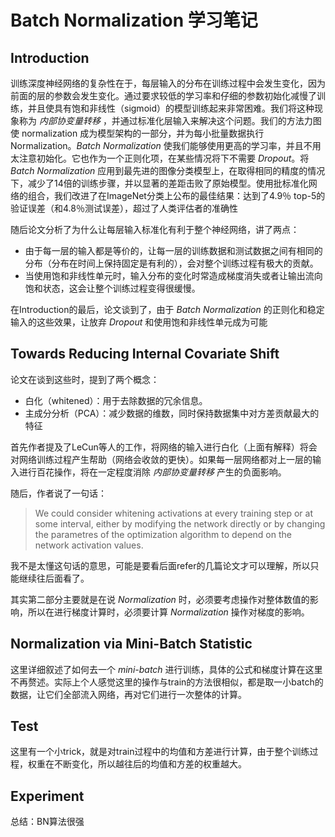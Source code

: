 # Batch Normalization 学习笔记

## Introduction
       
训练深度神经网络的复杂性在于，每层输入的分布在训练过程中会发生变化，因为前面的层的参数会发生变化。通过要求较低的学习率和仔细的参数初始化减慢了训练，并且使具有饱和非线性（sigmoid）的模型训练起来非常困难。我们将这种现象称为 _内部协变量转移_ ，并通过标准化层输入来解决这个问题。我们的方法力图使 normalization 成为模型架构的一部分，并为每小批量数据执行Normalization。_Batch Normalization_ 使我们能够使用更高的学习率，并且不用太注意初始化。它也作为一个正则化项，在某些情况将下不需要 _Dropout_。将 _Batch Normalization_ 应用到最先进的图像分类模型上，在取得相同的精度的情况下，减少了14倍的训练步骤，并以显著的差距击败了原始模型。使用批标准化网络的组合，我们改进了在ImageNet分类上公布的最佳结果：达到了4.9％ top-5的验证误差（和4.8％测试误差），超过了人类评估者的准确性
     
随后论文分析了为什么让每层输入标准化有利于整个神经网络，讲了两点：
- 由于每一层的输入都是等价的，让每一层的训练数据和测试数据之间有相同的分布（分布在时间上保持固定是有利的），会对整个训练过程有极大的贡献。
- 当使用饱和非线性单元时，输入分布的变化时常造成梯度消失或者让输出流向饱和状态，这会让整个训练过程变得很缓慢。
    
在Introduction的最后，论文谈到了，由于 _Batch Normalization_ 的正则化和稳定输入的这些效果，让放弃 _Dropout_ 和使用饱和非线性单元成为可能
      
## Towards Reducing Internal Covariate Shift
     
论文在谈到这些时，提到了两个概念：
- 白化（whitened）：用于去除数据的冗余信息。
- 主成分分析（PCA）：减少数据的维数，同时保持数据集中对方差贡献最大的特征
     
首先作者提及了LeCun等人的工作，将网络的输入进行白化（上面有解释）将会对网络训练过程产生帮助（网络会收敛的更快）。如果每一层网络都对上一层的输入进行百花操作，将在一定程度消除 _内部协变量转移_ 产生的负面影响。   

随后，作者说了一句话：
> We could consider whitening activations at every training step or at some interval, either by modifying the network directly or by changing the parametres of the optimization algorithm to depend on the network activation values.     

我不是太懂这句话的意思，可能是要看后面refer的几篇论文才可以理解，所以只能继续往后面看了。   

其实第二部分主要就是在说 _Normalization_ 时，必须要考虑操作对整体数值的影响，所以在进行梯度计算时，必须要计算 _Normalization_ 操作对梯度的影响。   

## Normalization via Mini-Batch Statistic

这里详细叙述了如何去一个 _mini-batch_ 进行训练，具体的公式和梯度计算在这里不再赘述。实际上个人感觉这里的操作与train的方法很相似，都是取一小batch的数据，让它们全部流入网络，再对它们进行一次整体的计算。   

## Test

这里有一个小trick，就是对train过程中的均值和方差进行计算，由于整个训练过程，权重在不断变化，所以越往后的均值和方差的权重越大。   

## Experiment

总结：BN算法很强
